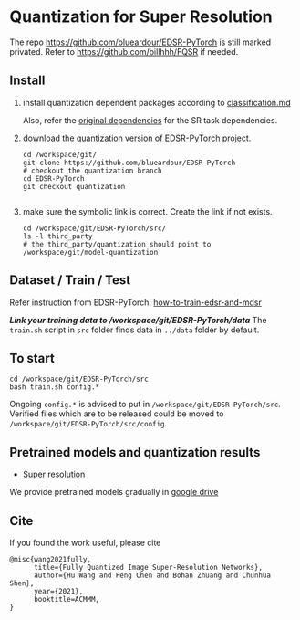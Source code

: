 
# Quantization for Super Resolution

The repo https://github.com/blueardour/EDSR-PyTorch is still marked privated. Refer to https://github.com/billhhh/FQSR if needed.

## Install


1. install quantization dependent packages according to [classification.md](./classification.md)

   Also, refer the [original dependencies](https://github.com/blueardour/EDSR-PyTorch#dependencies) for the SR task dependencies.

2. download the [quantization version of EDSR-PyTorch](https://github.com/blueardour/EDSR-PyTorch) project.

   ```
   cd /workspace/git/
   git clone https://github.com/blueardour/EDSR-PyTorch
   # checkout the quantization branch
   cd EDSR-PyTorch
   git checkout quantization
 
   ```

3. make sure the symbolic link is correct. Create the link if not exists.
   ```
   cd /workspace/git/EDSR-PyTorch/src/
   ls -l third_party
   # the third_party/quantization should point to /workspace/git/model-quantization
   ```


## Dataset / Train / Test

   Refer instruction from EDSR-PyTorch: [how-to-train-edsr-and-mdsr](https://github.com/blueardour/EDSR-PyTorch#how-to-train-edsr-and-mdsr)
   
   ***Link your training data to /workspace/git/EDSR-PyTorch/data*** The `train.sh` script in `src` folder finds data in `../data` folder by default.
   
## To start

```
cd /workspace/git/EDSR-PyTorch/src
bash train.sh config.*
```

Ongoing `config.*` is advised to put in `/workspace/git/EDSR-PyTorch/src`. Verified files which are to be released could be moved to `/workspace/git/EDSR-PyTorch/src/config`.

## Pretrained models and quantization results

- [Super resolution](./result_sr.md)

We provide pretrained models gradually in [google drive](https://drive.google.com/drive/folders/1vwxth9UB8AMbYP7cJxaWE9S0z9fueZ5J?usp=sharing)


## Cite

If you found the work useful, please cite
```
@misc{wang2021fully,
      title={Fully Quantized Image Super-Resolution Networks}, 
      author={Hu Wang and Peng Chen and Bohan Zhuang and Chunhua Shen},
      year={2021},
      booktitle=ACMMM,
}
```

